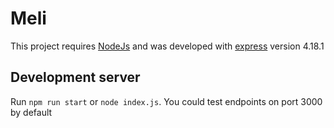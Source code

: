 # Meli

This project requires [NodeJs](https://nodejs.org/es/) and was developed with [express](https://expressjs.com/es/) version 4.18.1

## Development server

Run `npm run start` or `node index.js`. You could test endpoints on port 3000 by default
